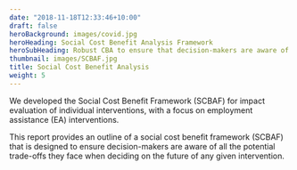 ```yaml
---
date: "2018-11-18T12:33:46+10:00"
draft: false
heroBackground: images/covid.jpg
heroHeading: Social Cost Benefit Analysis Framework
heroSubHeading: Robust CBA to ensure that decision-makers are aware of all the potential trade-offs
thumbnail: images/SCBAF.jpg
title: Social Cost Benefit Analysis
weight: 5
---
```


We developed the Social Cost Benefit Framework (SCBAF) for impact evaluation of individual interventions, with a focus on employment assistance (EA) interventions.

This report provides an outline of a social cost benefit framework (SCBAF) that is designed to ensure decision-makers are aware of all the potential trade-offs they face when deciding on the future of any given intervention. 